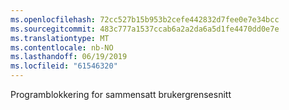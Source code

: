 ```yaml
---
ms.openlocfilehash: 72cc527b15b953b2cefe442832d7fee0e7e34bcc
ms.sourcegitcommit: 483c777a1537ccab6a2a2da6a5d1fe4470dd0e7e
ms.translationtype: MT
ms.contentlocale: nb-NO
ms.lasthandoff: 06/19/2019
ms.locfileid: "61546320"
---
```

Programblokkering for sammensatt brukergrensesnitt
